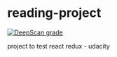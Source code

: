 # reading-project

[![DeepScan grade](https://deepscan.io/api/teams/2972/projects/4438/branches/35860/badge/grade.svg)](https://deepscan.io/dashboard#view=project&tid=2972&pid=4438&bid=35860)

project to test react redux - udacity
